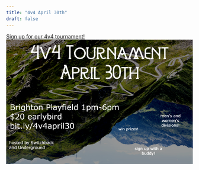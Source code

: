 ```yaml
---
title: "4v4 April 30th"
draft: false
---
```


[Sign up for our 4v4 tournament!](http://bit.ly/4v4april30)
![4v4 tournament flyer](/img/4v4april30.png)
